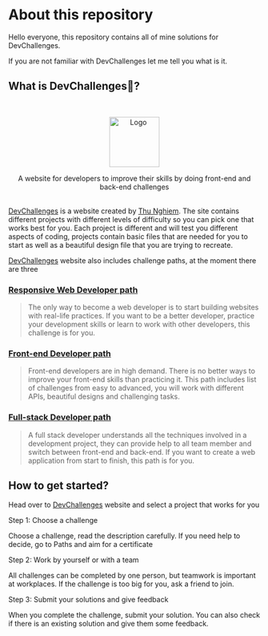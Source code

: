 
# About this repository

Hello everyone, this repository contains all of mine solutions for DevChallenges.

If you are not familiar with DevChallenges let me tell you what is it.

## What is DevChallenges🤔?

<br />
<p align="center">
    <a href="https://devchallenges.io/">
    <img src="https://trello-attachments.s3.amazonaws.com/590fa896d2d25e50583de620/500x500/0bdcc819ea145cb0167619c6d00f2174/D.png" alt="Logo" width="100" height="100">
  </a>
  
  <p align="center">
    A website for developers to improve their skills by doing front-end and back-end challenges
       <br />
    <br /> 
  </p>

[DevChallenges](https://devchallenges.io/challenges) is a website created by [Thu Nghiem](https://twitter.com/thunghiemdinh). The site contains different projects with different levels of difficulty so you can pick one that works best for you. Each project is different and will test you different aspects of coding, projects contain basic files that are needed for you to start as well as a beautiful design file that you are trying to recreate.

[DevChallenges](https://devchallenges.io/challenges) website also includes challenge paths, at the moment there are three

### [Responsive Web Developer path](https://devchallenges.io/paths/responsive-web-developer)

> The only way to become a web developer is to start building websites with real-life practices. If you want to be a better developer, practice your development skills or learn to work with other developers, this challenge is for you.

### [Front-end Developer path](https://devchallenges.io/paths/front-end-developer)

> Front-end developers are in high demand. There is no better ways to improve your front-end skills than practicing it. This path includes list of challenges from easy to advanced, you will work with different APIs, beautiful designs and challenging tasks.

### [Full-stack Developer path](https://devchallenges.io/paths/full-stack-developer)

> A full stack developer understands all the techniques involved in a development project, they can provide help to all team member and switch between front-end and back-end. If you want to create a web application from start to finish, this path is for you.

## How to get started?

Head over to [DevChallenges](https://devchallenges.io/challenges) website and select a project that works for you

Step 1: Choose a challenge

Choose a challenge, read the description carefully. If you need help to decide, go to Paths and aim for a certificate

Step 2: Work by yourself or with a team

All challenges can be completed by one person, but teamwork is important at workplaces. If the challenge is too big for you, ask a friend to join.

Step 3: Submit your solutions and give feedback

When you complete the challenge, submit your solution. You can also check if there is an existing solution and give them some feedback.
